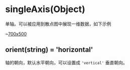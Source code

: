# singleAxis(Object)

单轴。可以被应用到散点图中展现一维数据，如下示例

~[700x500](${galleryViewPath}scatter-single-axis&edit=1&reset=1)





## orient(string) = 'horizontal'

轴的朝向，默认水平朝向，可以设置成 `'vertical'` 垂直朝向。
